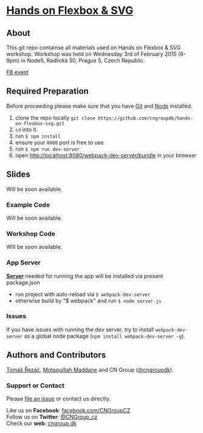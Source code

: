 # [Hands on Flexbox & SVG](https://github.com/cngroupdk/hands-on-flexbox-svg)

## About

This git repo containse all materials used on Hands on Flexbox & SVG workshop. Workshop was held on Wednesday 3rd of February 2015 (6-9pm) in Node5, Radlická 50, Prague 5, Czech Republic.

[FB event](https://www.facebook.com/events/1676444079290409/)

## Required Preparation

Before proceeding please make sure that you have [Git](https://git-scm.com/book/en/v2/Getting-Started-Installing-Git) and [Node](https://nodejs.org/en/download/) installed.

1. clone the repo locally `git clone https://github.com/cngroupdk/hands-on-flexbox-svg.git`
2. `cd` into it.
3. run `$ npm install`
4. ensure your `8080` port is free to use
5. run `$ npm run dev-server`
6. open [http://localhost:8080/webpack-dev-server/bundle](http://localhost:8080/webpack-dev-server/bundle) in your browser

## Slides
Will be soon available.

### Example Code
Will be soon available.

### Workshop Code
Will be soon available.

### App Server

**[Server](https://www.npmjs.com/package/serve-static)** needed for running the app will be installed via present package.json
- run project with auto-reload via `$ webpack-dev-server`
- otherwise build by "$ webpack" and run `$ node server.js`

### Issues

If you have issues with running the dev server, try to install `webpack-dev-server` as a global node package (`npm install webpack-dev-server -g`).

## Authors and Contributors
[Tomáš Řezáč](https://github.com/Rezi), [Motaquillah Maddane](https://github.com/kronik3r) and CN Group ([@cngroupdk](https://github.com/cngroupdk)).

### Support or Contact
Please [file an issue](https://github.com/cngroupdk/hands-on-flexbox-svg/issues) or contact us directly.

Like us on **Facebook**: [facebook.com/CNGroupCZ](https://www.facebook.com/CNGroupCZ)<br/>
Follow us on **Twitter**: [@CNGroup_cz](https://twitter.com/CNGroup_cz)<br/>
Check our **web**: [cngroup.dk](http://www.cngroup.dk/)
